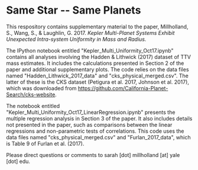 Same Star -- Same Planets
==================================================

This respository contains supplementary material to the paper, Millholland, S., Wang, S., \& Laughlin, G. 2017. <i> Kepler Multi-Planet Systems Exhibit Unexpected Intra-system Uniformity in Mass and Radius. </i> 

The IPython notebook entitled "Kepler_Multi_Uniformity_Oct17.ipynb" contains all analyses involving the Hadden \& Lithwick (2017) dataset of TTV mass estimates. It includes the calculations presented in Section 2 of the paper and additional supplementary plots. The code relies on the data files named "Hadden_Lithwick_2017_data" and "cks_physical_merged.csv". The latter of these is the CKS dataset (Petigura et al. 2017, Johnson et al. 2017), which was downloaded from https://github.com/California-Planet-Search/cks-website.  <br />

The notebook entitled "Kepler_Multi_Uniformity_Oct17_LinearRegression.ipynb" presents the multiple regression analysis in Section 3 of the paper. It also includes details not presented in the paper, such as comparisons between the linear regressions and non-parametric tests of correlations. This code uses the data files named "cks_physical_merged.csv" and "Furlan_2017_data", which is Table 9 of Furlan et al. (2017).

Please direct questions or comments to sarah [dot] millholland [at] yale [dot] edu.
